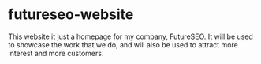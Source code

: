 # futureseo-website
This website it just a homepage for my company, FutureSEO. It will be used to showcase the work that we do, and will also be used to attract more interest and more customers.
